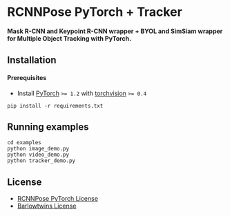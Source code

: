 
# RCNNPose PyTorch + Tracker
**Mask R-CNN and Keypoint R-CNN wrapper + BYOL and SimSiam wrapper for Multiple Object Tracking with PyTorch.**

## Installation
#### Prerequisites
* Install [PyTorch](https://pytorch.org/get-started/locally/) `>= 1.2` with [torchvision](https://pytorch.org/get-started/locally/) `>= 0.4`

```
pip install -r requirements.txt
```



## Running examples
```
cd examples
python image_demo.py
python video_demo.py
python tracker_demo.py
```

## License
* [RCNNPose PyTorch License](https://github.com/prasunroy/rcnnpose-pytorch/blob/master/LICENSE)
* [Barlowtwins License](https://github.com/facebookresearch/barlowtwins/blob/main/LICENSE)
<br />
<br />
